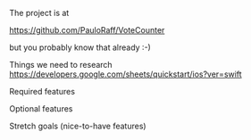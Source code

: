 The project is at

https://github.com/PauloRaff/VoteCounter

but you probably know that already :-)

Things we need to research
https://developers.google.com/sheets/quickstart/ios?ver=swift

Required features

Optional features

Stretch goals (nice-to-have features)
